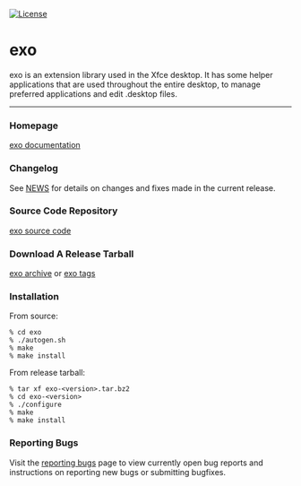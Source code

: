 [![License](https://img.shields.io/badge/License-GPL%20v2-blue.svg)](https://gitlab.xfce.org/xfce/exo/COPYING)

# exo


exo is an extension library used in the Xfce desktop. It has some helper
applications that are used throughout the entire desktop, to manage preferred 
applications and edit .desktop files.

----

### Homepage

[exo documentation](https://docs.xfce.org/xfce/exo/start)

### Changelog

See [NEWS](https://gitlab.xfce.org/xfce/exo/-/blob/master/NEWS) for details on changes and fixes made in the current release.

### Source Code Repository

[exo source code](https://gitlab.xfce.org/xfce/exo)

### Download A Release Tarball

[exo archive](https://archive.xfce.org/src/xfce/exo)
    or
[exo tags](https://gitlab.xfce.org/xfce/exo/-/tags)

### Installation

From source: 

    % cd exo
    % ./autogen.sh
    % make
    % make install

From release tarball:

    % tar xf exo-<version>.tar.bz2
    % cd exo-<version>
    % ./configure
    % make
    % make install

### Reporting Bugs

Visit the [reporting bugs](https://docs.xfce.org/xfce/exo/bugs) page to view currently open bug reports and instructions on reporting new bugs or submitting bugfixes.

